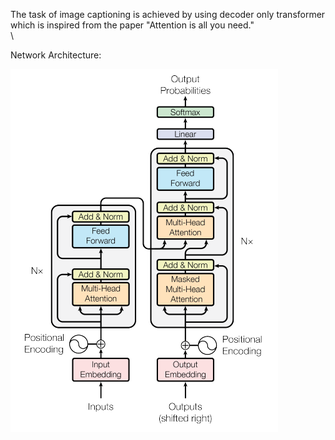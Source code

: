 The task of image captioning is achieved by using decoder only transformer which is inspired from the paper "Attention is all you need." <br>\

Network Architecture:


![alt text](https://github.com/Sumesh-Suresh/Image-captioning-using-transformers/blob/main/transformer_image.png)
